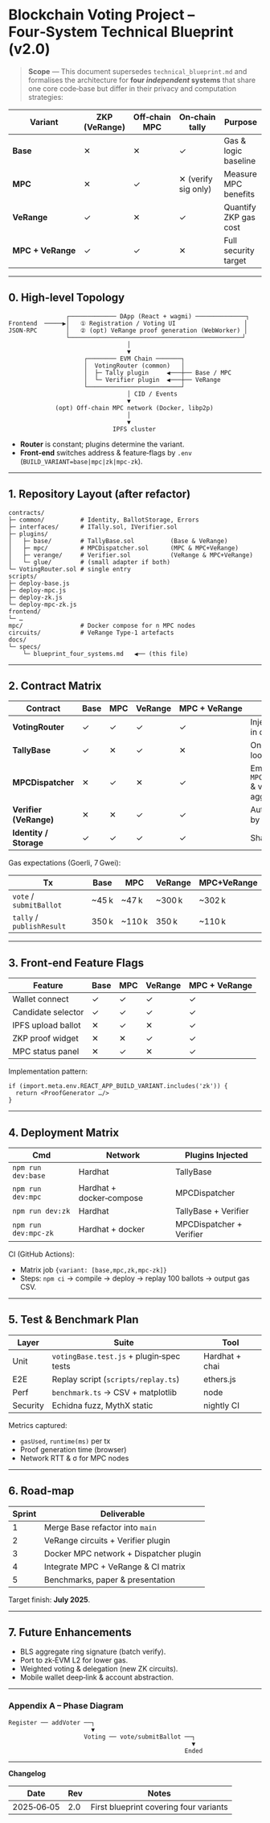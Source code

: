 
# Blockchain Voting Project – Four‑System Technical Blueprint (v2.0)

> **Scope** — This document supersedes `technical_blueprint.md` and formalises the architecture for **four _independent_ systems** that share one core code‑base but differ in their privacy and computation strategies:

| Variant | ZKP (VeRange) | Off‑chain MPC | On‑chain tally | Purpose |
|---------|--------------|--------------|----------------|---------|
| **Base** | ✕ | ✕ | ✓ | Gas & logic baseline |
| **MPC** | ✕ | ✓ | ✕ (verify sig only) | Measure MPC benefits |
| **VeRange** | ✓ | ✕ | ✓ | Quantify ZKP gas cost |
| **MPC + VeRange** | ✓ | ✓ | ✕ | Full security target |

---

## 0. High‑level Topology

```
                ┌───────────── DApp (React + wagmi) ──────────────┐
Frontend  ─────▶│   ① Registration / Voting UI                   │
JSON‑RPC        │   ② (opt) VeRange proof generation (WebWorker) │
                └────────────────────────────────────────────────┘
                                 │
                                 ▼
                     ┌──────── EVM Chain ───────┐
                     │  VotingRouter (common)   │
                     │  ├─ Tally plugin     ◀───┼── Base / MPC
                     │  └─ Verifier plugin  ◀───┼── VeRange
                     └──────────────────────────┘
                                 │ CID / Events
                                 ▼
             (opt) Off‑chain MPC network (Docker, libp2p)
                                 │
                                 ▼
                             IPFS cluster
```

* **Router** is constant; plugins determine the variant.  
* **Front‑end** switches address & feature‑flags by `.env` (`BUILD_VARIANT=base|mpc|zk|mpc-zk`).

---

## 1. Repository Layout (after refactor)

```
contracts/
├─ common/          # Identity, BallotStorage, Errors
├─ interfaces/      # ITally.sol, IVerifier.sol
├─ plugins/
│   ├─ base/        # TallyBase.sol          (Base & VeRange)
│   ├─ mpc/         # MPCDispatcher.sol      (MPC & MPC+VeRange)
│   ├─ verange/     # Verifier.sol           (VeRange & MPC+VeRange)
│   └─ glue/        # (small adapter if both)
└─ VotingRouter.sol # single entry
scripts/
├─ deploy-base.js
├─ deploy-mpc.js
├─ deploy-zk.js
└─ deploy-mpc-zk.js
frontend/
└─ …
mpc/                # Docker compose for n MPC nodes
circuits/           # VeRange Type‑1 artefacts
docs/
└─ specs/
    └─ blueprint_four_systems.md   ◀── (this file)
```

---

## 2. Contract Matrix

| Contract | Base | MPC | VeRange | MPC + VeRange | Notes |
|----------|------|-----|---------|---------------|-------|
| **VotingRouter** | ✓ | ✓ | ✓ | ✓ | Injects plugins in constructor |
| **TallyBase** | ✓ | ✕ | ✓ | ✕ | On‑chain tally loop |
| **MPCDispatcher** | ✕ | ✓ | ✕ | ✓ | Emits `MPCTaskAssigned` & verifies agg‑sig |
| **Verifier (VeRange)** | ✕ | ✕ | ✓ | ✓ | Auto‑generated by `snarkjs` |
| **Identity / Storage** | ✓ | ✓ | ✓ | ✓ | Shared |

Gas expectations (Goerli, 7 Gwei):

| Tx | Base | MPC | VeRange | MPC+VeRange |
|----|------|-----|---------|-------------|
| `vote` / `submitBallot` | ~45 k | ~47 k | ~300 k | ~302 k |
| `tally` / `publishResult` | 350 k | ~110 k | 350 k | ~110 k |

---

## 3. Front‑end Feature Flags

| Feature | Base | MPC | VeRange | MPC + VeRange |
|---------|------|-----|---------|---------------|
| Wallet connect | ✓ | ✓ | ✓ | ✓ |
| Candidate selector | ✓ | ✓ | ✓ | ✓ |
| IPFS upload ballot | ✕ | ✓ | ✕ | ✓ |
| ZKP proof widget | ✕ | ✕ | ✓ | ✓ |
| MPC status panel | ✕ | ✓ | ✕ | ✓ |

Implementation pattern:

```tsx
if (import.meta.env.REACT_APP_BUILD_VARIANT.includes('zk')) {
  return <ProofGenerator …/>
}
```

---

## 4. Deployment Matrix

| Cmd | Network | Plugins Injected |
|-----|---------|------------------|
| `npm run dev:base` | Hardhat | TallyBase |
| `npm run dev:mpc` | Hardhat + docker‑compose | MPCDispatcher |
| `npm run dev:zk` | Hardhat | TallyBase + Verifier |
| `npm run dev:mpc-zk` | Hardhat + docker | MPCDispatcher + Verifier |

CI (GitHub Actions):

* Matrix job `{variant: [base,mpc,zk,mpc-zk]}`  
* Steps: `npm ci` → compile → deploy → replay 100 ballots → output gas CSV.

---

## 5. Test & Benchmark Plan

| Layer | Suite | Tool |
|-------|-------|------|
| Unit | `votingBase.test.js` + plugin‑spec tests | Hardhat + chai |
| E2E | Replay script (`scripts/replay.ts`) | ethers.js |
| Perf | `benchmark.ts` → CSV + matplotlib | node |
| Security | Echidna fuzz, MythX static | nightly CI |

Metrics captured:

* `gasUsed`, `runtime(ms)` per tx  
* Proof generation time (browser)  
* Network RTT & σ for MPC nodes  

---

## 6. Road‑map

| Sprint | Deliverable |
|--------|-------------|
| 1 | Merge Base refactor into `main` |
| 2 | VeRange circuits + Verifier plugin |
| 3 | Docker MPC network + Dispatcher plugin |
| 4 | Integrate MPC + VeRange & CI matrix |
| 5 | Benchmarks, paper & presentation |

Target finish: **July 2025**.

---

## 7. Future Enhancements

* BLS aggregate ring signature (batch verify).  
* Port to zk‑EVM L2 for lower gas.  
* Weighted voting & delegation (new ZK circuits).  
* Mobile wallet deep‑link & account abstraction.  

---

### Appendix A – Phase Diagram

```
Register ── addVoter ──┐
                       ▼
                     Voting ── vote/submitBallot ──┐
                                                   ▼
                                                 Ended
```

---

**Changelog**  

| Date | Rev | Notes |
|------|-----|-------|
| 2025‑06‑05 | 2.0 | First blueprint covering four variants |
